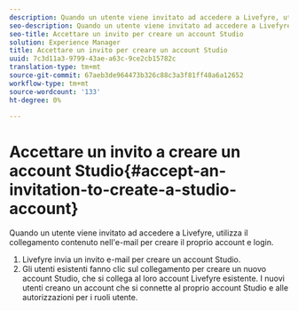 ```yaml
---
description: Quando un utente viene invitato ad accedere a Livefyre, utilizza il collegamento contenuto nell'e-mail per creare il proprio account e login.
seo-description: Quando un utente viene invitato ad accedere a Livefyre, utilizza il collegamento contenuto nell'e-mail per creare il proprio account e login.
seo-title: Accettare un invito per creare un account Studio
solution: Experience Manager
title: Accettare un invito per creare un account Studio
uuid: 7c3d11a3-9799-43ae-a63c-9ce2cb15782c
translation-type: tm+mt
source-git-commit: 67aeb3de964473b326c88c3a3f81ff48a6a12652
workflow-type: tm+mt
source-wordcount: '133'
ht-degree: 0%

---
```



# Accettare un invito a creare un account Studio{#accept-an-invitation-to-create-a-studio-account}

Quando un utente viene invitato ad accedere a Livefyre, utilizza il collegamento contenuto nell&#39;e-mail per creare il proprio account e login.

1. Livefyre invia un invito e-mail per creare un account Studio.
1. Gli utenti esistenti fanno clic sul collegamento per creare un nuovo account Studio, che si collega al loro account Livefyre esistente. I nuovi utenti creano un account che si connette al proprio account Studio e alle autorizzazioni per i ruoli utente.
